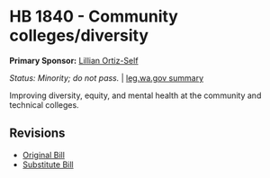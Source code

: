 # HB 1840 - Community colleges/diversity
**Primary Sponsor:** [Lillian Ortiz-Self](/person/leg/lillian.ortiz-self.md)

*Status: Minority; do not pass.* | [leg.wa.gov summary](https://app.leg.wa.gov/billsummary?BillNumber=1840&Year=2021)

Improving diversity, equity, and mental health at the community and technical colleges.

## Revisions
* [Original Bill](1/)
* [Substitute Bill](S/)